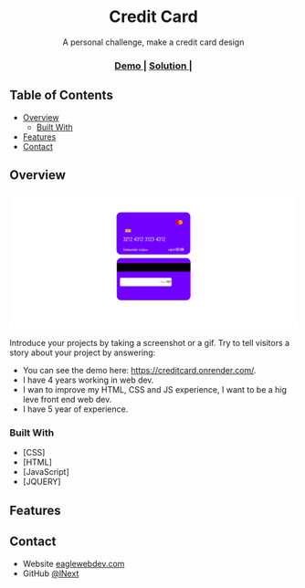 <!-- Please update value in the {}  -->

<h1 align="center">Credit Card</h1>

<div align="center">
   A personal challenge, make a credit card design
</div>

<div align="center">
  <h3>
    <a href="https://creditcard.onrender.com/">
      Demo
    </a>
    <span> | </span>
    <a href="https://github.com/lNext/creditCard">
      Solution
    </a>
    <span> | </span>
  </h3>
</div>

<!-- TABLE OF CONTENTS -->

## Table of Contents

- [Overview](#overview)
  - [Built With](#built-with)
- [Features](#features)
- [Contact](#contact)

<!-- OVERVIEW -->

## Overview

![screenshot](https://github.com/lNext/creditCard/blob/main/img/sstc.png?raw=true)

Introduce your projects by taking a screenshot or a gif. Try to tell visitors a story about your project by answering:

- You can see the demo here: https://creditcard.onrender.com/.
- I have 4 years working in web dev.
- I wan to improve my HTML, CSS and JS experience, I want to be a hig leve front end web dev.
- I have 5 year of experience.

### Built With

<!-- This section should list any major frameworks that you built your project using. Here are a few examples.-->

- [CSS]
- [HTML]
- [JavaScript]
- [JQUERY]

## Features

<!-- List the features of your application or follow the template. Don't share the figma file here :) -->


## Contact

- Website [eaglewebdev.com](https://eaglewebdev.com/)
- GitHub [@lNext](https://{github.com/lNext})
